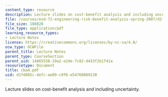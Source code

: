 ```yaml
---
content_type: resource
description: Lecture slides on cost-benefit analysis and including uncertainty.
file: /courses/esd-72-engineering-risk-benefit-analysis-spring-2007/d1fd085c4efcae09c9f6e54760089130_cba4.pdf
file_size: 188820
file_type: application/pdf
learning_resource_types:
- Lecture Notes
license: https://creativecommons.org/licenses/by-nc-sa/4.0/
ocw_type: OCWFile
parent_title: Lecture Notes
parent_type: CourseSection
parent_uid: 14865558-19a2-e2de-7c82-d433f2b1f41a
resourcetype: Document
title: cba4.pdf
uid: d1fd085c-4efc-ae09-c9f6-e54760089130
---
```

Lecture slides on cost-benefit analysis and including uncertainty.